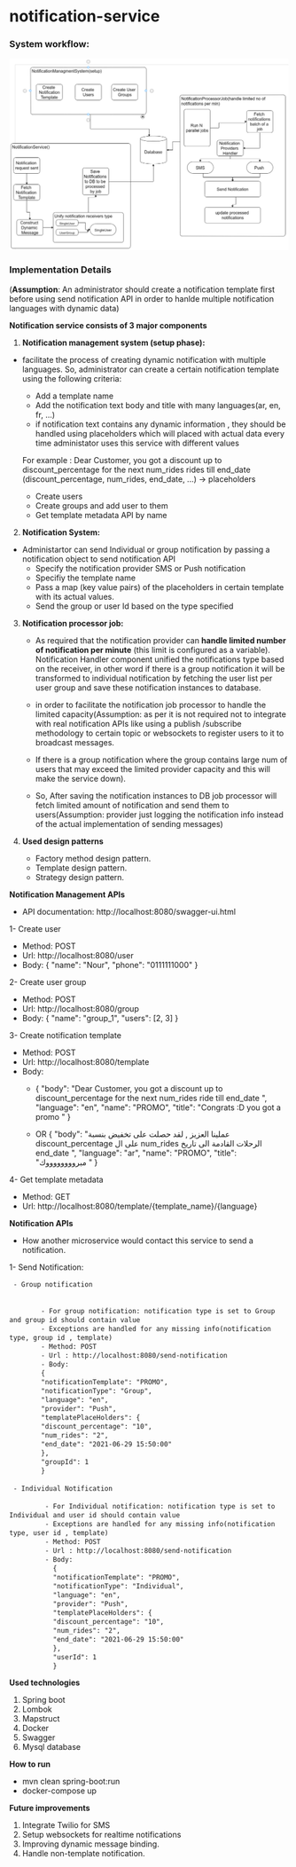 # notification-service



### System workflow:


![Archticture Workflow](https://github.com/EsraaHamouda/notifications-service/blob/master/src/main/resources/archticure_diagram/archticture.png)


### Implementation Details

(**Assumption**: An administrator should create a notification template first before using send notification API in order to hanlde multiple notification languages with dynamic data)

**Notification service consists of 3 major components**
1. **Notification management system (setup phase):**

- facilitate the process of creating dynamic notification with multiple languages.
  So, administrator can create a certain notification template using the following criteria:
    *   Add a template name
    * Add the notification text body and title with many languages(ar, en, fr, ...)
    * if notification text contains any dynamic information , they should be handled using placeholders which will
      placed with actual data every time administator uses this service with different values

  For example : Dear Customer, you got a discount up to discount_percentage for the next num_rides rides till end_date
  (discount_percentage, num_rides, end_date, ...) -> placeholders

    * Create users
    * Create groups and add user to them
    * Get template metadata API by name

2. **Notification System:**

- Administartor can send Individual or group notification by passing a notification object to send notification API
    * Specify the notification provider SMS or Push notification
    * Specifiy the template name
    * Pass a map (key value pairs) of the placeholders in certain template with its actual values.
    * Send the group or user Id based on the type specified



3. **Notification processor job:**

    - As required that the notification provider can **handle limited number of notification per minute**
      (this limit is configured as a variable). Notification Handler component unified the notifications
      type based on the receiver,  in other word if there is a group notification it will be transformed to individual
      notification by fetching the user list per user group and save these notification instances to database.

    - in order to facilitate the notification job processor to handle the limited capacity(Assumption: as per it is not
      required not to integrate with real notification APIs like  using a publish /subscribe methodology
      to certain topic or websockets to register users to it to broadcast messages.
    -  If there is a group notification where the group contains large num of users that may exceed
       the limited provider capacity and this will make the service down).
    - So, After saving the notification instances to DB job processor will fetch
      limited amount of notification and send them to users(Assumption: provider
      just logging the notification info instead of the actual implementation of sending messages)

4. **Used design patterns**

    - Factory method design pattern.
    - Template design pattern.
    - Strategy design pattern.

**Notification Management APIs**
- API documentation: http://localhost:8080/swagger-ui.html

1- Create user
- Method: POST
- Url: http://localhost:8080/user
- Body:
  {
  "name": "Nour",
  "phone": "0111111000"
  }

2- Create user group
- Method: POST
- Url: http://localhost:8080/group
- Body:
  {
  "name": "group_1",
  "users": [2, 3]
  }


3- Create notification template
- Method: POST
- Url: http://localhost:8080/template
- Body:
    -   {
        "body": "Dear Customer, you got a discount up to discount_percentage for the next num_rides ride till end_date ",
        "language": "en",
        "name": "PROMO",
        "title": "Congrats :D you got a promo "
        }

    - OR
      {
      "body": "عملينا العزيز , لقد حصلت على تخفيض بنسبة discount_percentage  على ال num_rides الرحلات القادمة الى تاريخ end_date ",
      "language": "ar",
      "name": "PROMO",
      "title": "مبرووووووووك "
      }

4- Get template metadata

- Method: GET
- Url:  http://localhost:8080/template/{template_name}/{language}

**Notification  APIs**
- How another microservice would contact this service to send a notification.

1- Send   Notification:

     - Group notification
    
        
            - For group notification: notification type is set to Group and group id should contain value
            - Exceptions are handled for any missing info(notification type, group id , template)
            - Method: POST
            - Url : http://localhost:8080/send-notification
            - Body:
            {
            "notificationTemplate": "PROMO",
            "notificationType": "Group",
            "language": "en",
            "provider": "Push",
            "templatePlaceHolders": {
            "discount_percentage": "10",
            "num_rides": "2",
            "end_date": "2021-06-29 15:50:00"
            },
            "groupId": 1
            }
    
     - Individual Notification
    
             - For Individual notification: notification type is set to Individual and user id should contain value
             - Exceptions are handled for any missing info(notification type, user id , template)
             - Method: POST
             - Url : http://localhost:8080/send-notification
             - Body:
               {
               "notificationTemplate": "PROMO",
               "notificationType": "Individual",
               "language": "en",
               "provider": "Push",
               "templatePlaceHolders": {
               "discount_percentage": "10",
               "num_rides": "2",
               "end_date": "2021-06-29 15:50:00"
               },
               "userId": 1
               }

**Used technologies**
1. Spring boot
2. Lombok
3. Mapstruct
4. Docker
5. Swagger
6. Mysql database


**How to run**
- mvn clean spring-boot:run
- docker-compose up
  
**Future improvements**
1. Integrate Twilio for SMS
2. Setup websockets for realtime notifications
3. Improving dynamic message binding.
4. Handle non-template notification.
